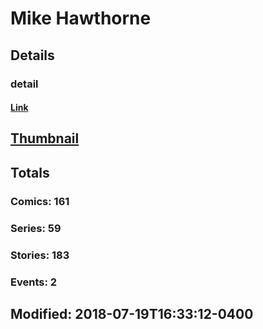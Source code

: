 # Mike  Hawthorne 
## Details
### detail
#### [Link](http://marvel.com/comics/creators/942/mike_hawthorne?utm_campaign=apiRef&utm_source=225578a89fc76f3d20fbffda5d17a88d)
## [Thumbnail](http://i.annihil.us/u/prod/marvel/i/mg/3/60/4bc620806b299.jpg)
## Totals
### Comics: 161
### Series: 59
### Stories: 183
### Events: 2
## Modified: 2018-07-19T16:33:12-0400
